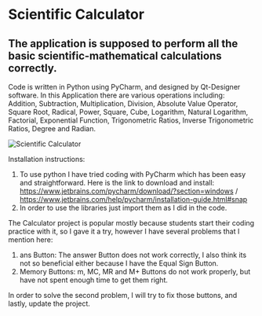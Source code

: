 # Scientific Calculator
## The application is supposed to perform all the basic scientific-mathematical calculations correctly.

Code is written in Python using PyCharm, and designed by Qt-Designer software. In this Application there are various operations including: Addition, Subtraction, Multiplication, Division, Absolute Value Operator, Square Root, Radical, Power, Square, Cube, Logarithm, Natural Logarithm, Factorial, Exponential Function, Trigonometric Ratios, Inverse Trigonometric Ratios, Degree and Radian.


![Scientific Calculator](https://github.com/ParnianSrb/Scientific-Calculator/assets/82469872/22c24fc6-c79b-46d8-ae60-f596f6843097)

Installation instructions:
1. To use python I have tried coding with PyCharm which has been easy and straightforward. Here is the link to download and install: https://www.jetbrains.com/pycharm/download/?section=windows / https://www.jetbrains.com/help/pycharm/installation-guide.html#snap
2. In order to use the libraries just import them as I did in the code.

The Calculator project is popular mostly because students start their coding practice with it, so I gave it a try, however I have several problems that I mention here:

1. ans Button: The answer Button does not work correctly, I also think its not so beneficial either because I have the Equal Sign Button.
2. Memory Buttons: m, MC, MR and M+ Buttons do not work properly, but have not spent enough time to get them right.

In order to solve the second problem, I will try to fix those buttons, and lastly, update the project.
